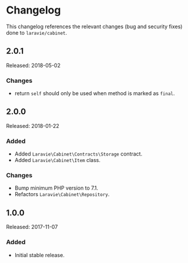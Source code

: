 # Changelog

This changelog references the relevant changes (bug and security fixes) done to `laravie/cabinet`.

## 2.0.1

Released: 2018-05-02

### Changes

* return `self` should only be used when method is marked as `final`.

## 2.0.0

Released: 2018-01-22

### Added

* Added `Laravie\Cabinet\Contracts\Storage` contract.
* Added `Laravie\Cabinet\Item` class.

### Changes

* Bump minimum PHP version to 7.1.
* Refactors `Laravie\Cabinet\Repository`.

## 1.0.0

Released: 2017-11-07

### Added

* Initial stable release.
